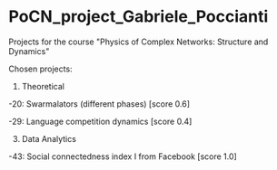 # PoCN_project_Gabriele_Poccianti

Projects for the course "Physics of Complex Networks: Structure and Dynamics"

Chosen projects:

1) Theoretical

-20: Swarmalators (different phases) [score 0.6]
   
-29: Language competition dynamics [score 0.4]

3) Data Analytics
   
-43: Social connectedness index I from Facebook [score 1.0]
